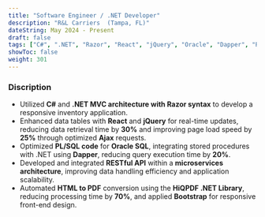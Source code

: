 ```yaml
---
title: "Software Engineer / .NET Developer"
description: "R&L Carriers	(Tampa, FL)"
dateString: May 2024 - Present
draft: false
tags: ["C#", ".NET", "Razor", "React", "jQuery", "Oracle", "Dapper", "REST", "Bootstrap", "HiQPDF"]
showToc: false
weight: 301
--- 
```

### Discription
- Utilized **C#** and **.NET MVC architecture with Razor syntax** to develop a responsive inventory application.
- Enhanced data tables with **React** and **jQuery** for real-time updates, reducing data retrieval time by **30%** and improving page load speed by **25%** through optimized **Ajax** requests.
- Optimized **PL/SQL code** for **Oracle SQL**, integrating stored procedures with .NET using **Dapper**, reducing query execution time by **20%**.
- Developed and integrated **RESTful API** within a **microservices architecture**, improving data handling efficiency and application scalability.
- Automated **HTML to PDF** conversion using the **HiQPDF .NET Library**, reducing processing time by **70%**, and applied **Bootstrap** for responsive front-end design.